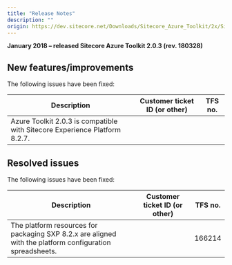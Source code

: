 ```yaml
---
title: "Release Notes"
description: ""
origin: https://dev.sitecore.net/Downloads/Sitecore_Azure_Toolkit/2x/Sitecore_Azure_Toolkit_203/Release_Notes
---
```


**January 2018 – released Sitecore Azure Toolkit 2.0.3 (rev. 180328)**

## New features/improvements

The following issues have been fixed:

 | Description | Customer ticket ID (or other) | TFS no. |
 | --- | --- | --- |
 | ​​Azure Toolkit 2.0.3 is compatible with Sitecore Experience Platform 8.2.7.​ |  |  |

## Resolved issues

The following issues have been fixed:

 | Description | Customer ticket ID (or other) | TFS no. |
 | --- | --- | --- |
 | ​​​The platform resources for packaging SXP 8.2.x are aligned with the platform configuration spreadsheets. |  | 166214 |